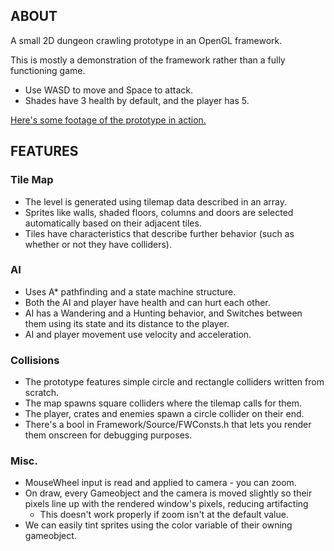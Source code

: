 
<h2><strong>ABOUT</strong></h2>

<p>A small 2D dungeon crawling prototype in an OpenGL framework.</p>

<p>This is mostly a demonstration of the framework rather than a fully functioning game.</p>

<ul>
	<li>Use WASD to move and Space to attack.</li>
	<li>Shades have 3 health by default, and the player has 5.</li>
</ul>

<p><a href=https://www.youtube.com/watch?v=AlJqBda12tc>Here's some footage of the prototype in action.</a></p>

<h2><strong>FEATURES</strong></h2>

<h3>Tile Map</h3>

<ul>
	<li>The level is generated using tilemap data described in an array.</li>
	<li>Sprites like walls, shaded floors, columns and doors are selected automatically based on their adjacent tiles.</li>
	<li>Tiles have characteristics that describe further behavior (such as whether or not they have colliders).</li>
</ul>

<h3>AI</h3>

<ul>
	<li>Uses A* pathfinding and a state machine structure.</li>
	<li>Both the AI and player have health and can hurt each other.</li>
	<li>AI has a Wandering and a Hunting behavior, and Switches between them using its state and its distance to the player.</li>
	<li>AI and player movement use velocity and acceleration.</li>
</ul>

<h3>Collisions</h3>

<ul>
	<li>The prototype features simple circle and rectangle colliders written from scratch.</li>
	<li>The map spawns square colliders where the tilemap calls for them.</li>
	<li>The player, crates and enemies spawn a circle collider on their end.</li>
	<li>There&#39;s a bool in Framework/Source/FWConsts.h that lets you render them onscreen for debugging purposes.</li>
</ul>

<h3>Misc.</h3>

<ul>
	<li>MouseWheel input is read and applied to camera - you can zoom.</li>
	<li>On draw, every Gameobject and the camera is moved slightly so their pixels line up with the rendered window&#39;s pixels, reducing artifacting
	<ul>
		<li>This doesn&#39;t work properly if zoom isn&#39;t at the default value.</li>
	</ul>
	</li>
	<li>We can easily tint sprites using the color variable of their owning gameobject.</li>
</ul>
